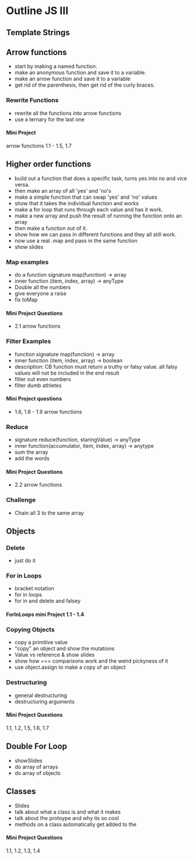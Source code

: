 # Outline JS III

## Template Strings

## Arrow functions

- start by making a named function.
- make an anonymous function and save it to a variable.
- make an arrow function and save it to a variable
- get rid of the parenthesis, then get rid of the curly braces.

### Rewrite Functions

- rewrite all the functions into arrow functions
- use a ternary for the last one

#### Mini Project

arrow functions 1.1 - 1.5, 1.7

## Higher order functions

- build out a function that does a specific task, turns yes into no and vice versa.
- then make an array of all 'yes' and 'no's
- make a simple function that can swap 'yes' and 'no' values
- show that it takes the individual function and works
- make a for loop that runs through each value and has it work.
- make a new array and push the result of running the function onto an array
- then make a function out of it.
- show how we can pass in different functions and they all still work.
- now use a real .map and pass in the same function
- show slides

### Map examples

- do a function signature map(function) -> array
- inner function (item, index, array) -> anyType
- Double all the numbers
- give everyone a raise
- fix toMap

#### Mini Project Questions

- 2.1 arrow functions

### Filter Examples

- function signature map(function) -> array
- inner function (item, index, array) -> boolean
- description: CB function must return a truthy or falsy value. all falsy values will not be included in the end result
- filter out even numbers
- filter dumb athletes

#### Mini Project questions

- 1.6, 1.8 - 1.9 arrow functions

### Reduce

- signature reduce(function, staringValue) -> anyType
- inner function(accumulator, item, index, array) -> anytype
- sum the array
- add the words

#### Mini Project Questions

- 2.2 arrow functions

### Challenge

- Chain all 3 to the same array


## Objects

### Delete

- just do it

### For in Loops

- bracket notation
- for in loops
- for in and delete and falsey

#### ForInLoops mini Project 1.1 - 1.4

### Copying Objects

- copy a primitive value
- "copy" an object and show the mutations
- Value vs reference & show slides
- show how === comparisons work and the weird pickyness of it
- use object.assign to make a copy of an object

### Destructuring

- general destructuring
- destructuring arguments

#### Mini Project Questions
1.1, 1.2, 1.5, 1.6, 1.7

## Double For Loop

- showSlides
- do array of arrays
- do array of objects

## Classes

- Slides
- talk about what a class is and what it makes
- talk about the protoype and why its so cool
- methods on a class automatically get added to the

#### Mini Project Questions
1.1, 1.2, 1.3, 1.4